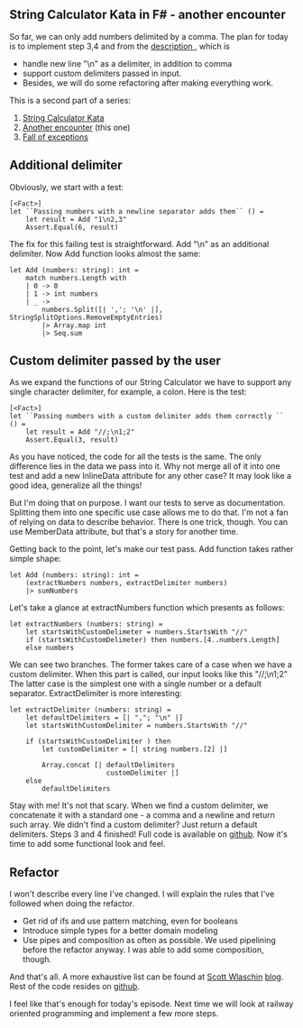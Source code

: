## String Calculator Kata in F# - another encounter

So far, we can only add numbers delimited by a comma.
The plan for today is to implement step 3,4 and from the [description ](https://kata-log.rocks/string-calculator-kata), which is

- handle new line "\n" as a delimiter, in addition to comma
- support custom delimiters passed in input.
- Besides, we will do some refactoring after making everything work.


This is a second part of a series:  

1.  [String Calculator Kata](https://blog.ciechowski.net/string-calculator-kata-in-f ) 
1.  [Another encounter](https://blog.ciechowski.net/string-calculator-kata-in-f-another-encounter) (this one)
2. [Fall of exceptions](https://blog.ciechowski.net/string-calculator-kata-in-f-fall-of-exceptions)

## Additional delimiter
Obviously, we start with a test:
```
[<Fact>]
let ``Passing numbers with a newline separator adds them`` () =
    let result = Add "1\n2,3"
    Assert.Equal(6, result)
```

The fix for this failing test is straightforward. Add "\n" as an additional delimiter.
Now Add function looks almost the same:
```
let Add (numbers: string): int =
    match numbers.Length with
    | 0 -> 0
    | 1 -> int numbers
    | _ ->
        numbers.Split([| ','; '\n' |], StringSplitOptions.RemoveEmptyEntries)
        |> Array.map int
        |> Seq.sum
```
## Custom delimiter passed by the user
As we expand the functions of our String Calculator we have to support any single character delimiter, for example, a colon.
Here is the test:
```
[<Fact>]
let ``Passing numbers with a custom delimiter adds them correctly `` () =
    let result = Add "//;\n1;2"
    Assert.Equal(3, result)
```

As you have noticed, the code for all the tests is the same.
The only difference lies in the data we pass into it. Why not merge all of it into one test and add a new InlineData attribute for any other case? It may look like a good idea, generalize all the things!

But I'm doing that on purpose. I want our tests to serve as documentation. Splitting them into one specific use case allows me to do that. I'm not a fan of relying on data to describe behavior.
There is one trick, though. You can use MemberData attribute, but that's a story for another time.

Getting back to the point, let's make our test pass.
Add function takes rather simple shape:
```
let Add (numbers: string): int =
    (extractNumbers numbers, extractDelimiter numbers)
    |> sumNumbers
```

Let's take a glance at extractNumbers function which presents as follows:
```
let extractNumbers (numbers: string) =
    let startsWithCustomDelimeter = numbers.StartsWith "//"
    if (startsWithCustomDelimeter) then numbers.[4..numbers.Length] 
	else numbers
```
We can see two branches. The former takes care of a case when we have a custom delimiter. When this part is called, our input looks like this "//;\n1;2"
The latter case is the simplest one with a single number or a default separator.
ExtractDelimiter is more interesting:
```
let extractDelimiter (numbers: string) =
    let defaultDelimiters = [| ","; "\n" |]
    let startsWithCustomDelimiter = numbers.StartsWith "//"

    if (startsWithCustomDelimiter ) then
        let customDelimiter = [| string numbers.[2] |]

        Array.concat [| defaultDelimiters
                        customDelimiter |]
    else
        defaultDelimiters
```
Stay with me! It's not that scary. When we find a custom delimiter, we concatenate it with a standard one - a comma and a newline and return such array. 
We didn't find a custom delimiter? Just return a default delimiters.
Steps 3 and 4 finished! Full code is available on [github](https://github.com/jciechowski/StringCalculatorKataFSharp/commits/step-3-and-4). 
Now it's time to add some functional look and feel.
## Refactor
I won't describe every line I've changed. I will explain the rules that I've followed when doing the refactor. 
- Get rid of ifs and use pattern matching, even for booleans
- Introduce simple types for a better domain modeling
- Use pipes and composition as often as possible. We used pipelining before the refactor anyway. I was able to add some composition, though.

And that's all. A more exhaustive list can be found at  [Scott Wlaschin](https://twitter.com/ScottWlaschin)  [blog](https://fsharpforfunandprofit.com/learning-fsharp/#dos-and-donts).
Rest of the code resides on  [github](https://github.com/jciechowski/StringCalculatorKataFSharp/commits/refactor).

I feel like that's enough for today's episode. Next time we will look at railway oriented programming and implement a few more steps.






